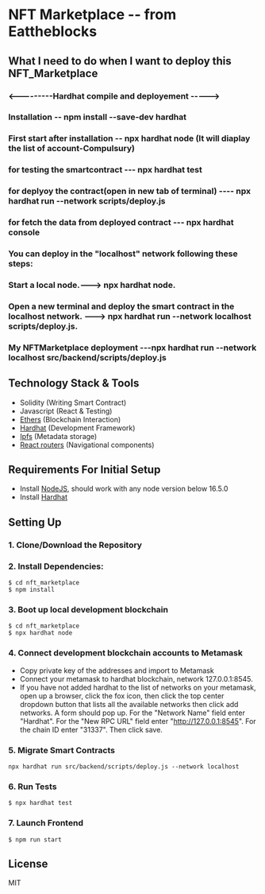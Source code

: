 # NFT Marketplace -- from Eattheblocks

## What I need to do when I want to deploy this NFT_Marketplace


### <---------Hardhat compile and deployement ----->

### Installation -- npm install --save-dev hardhat

### First start after installation -- npx hardhat node (It will diaplay the list of account-Compulsury)

 ### for testing the smartcontract --- npx hardhat test 

### for deplyoy the contract(open in new tab of terminal)  ---- npx hardhat run --network <your-network> scripts/deploy.js

### for fetch the data from deployed contract --- npx hardhat console

### You can deploy in the "localhost" network following these steps:
### Start a local node.--->   npx hardhat node.
### Open a new terminal and deploy the smart contract in the localhost network. ---> npx hardhat run --network localhost scripts/deploy.js.

### My NFTMarketplace deployment ---npx hardhat run --network localhost src/backend/scripts/deploy.js 






## Technology Stack & Tools

- Solidity (Writing Smart Contract)
- Javascript (React & Testing)
- [Ethers](https://docs.ethers.io/v5/) (Blockchain Interaction)
- [Hardhat](https://hardhat.org/) (Development Framework)
- [Ipfs](https://ipfs.io/) (Metadata storage)
- [React routers](https://v5.reactrouter.com/) (Navigational components)

## Requirements For Initial Setup
- Install [NodeJS](https://nodejs.org/en/), should work with any node version below 16.5.0
- Install [Hardhat](https://hardhat.org/)

## Setting Up
### 1. Clone/Download the Repository

### 2. Install Dependencies:
```
$ cd nft_marketplace
$ npm install
```
### 3. Boot up local development blockchain
```
$ cd nft_marketplace
$ npx hardhat node
```

### 4. Connect development blockchain accounts to Metamask
- Copy private key of the addresses and import to Metamask
- Connect your metamask to hardhat blockchain, network 127.0.0.1:8545.
- If you have not added hardhat to the list of networks on your metamask, open up a browser, click the fox icon, then click the top center dropdown button that lists all the available networks then click add networks. A form should pop up. For the "Network Name" field enter "Hardhat". For the "New RPC URL" field enter "http://127.0.0.1:8545". For the chain ID enter "31337". Then click save.  


### 5. Migrate Smart Contracts
`npx hardhat run src/backend/scripts/deploy.js --network localhost`

### 6. Run Tests
`$ npx hardhat test`

### 7. Launch Frontend
`$ npm run start`

License
----
MIT
